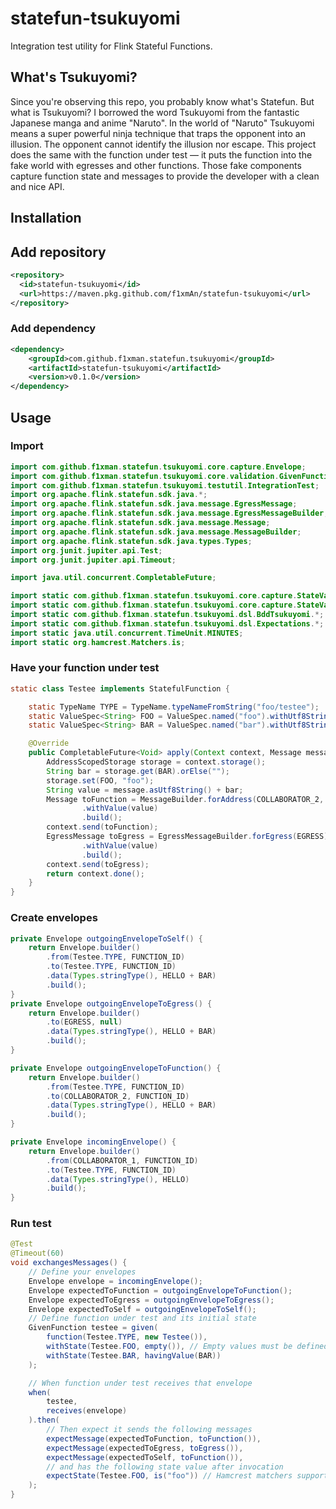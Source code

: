 # statefun-tsukuyomi

Integration test utility for Flink Stateful Functions.

## What's Tsukuyomi?

Since you're observing this repo, you probably know what's Statefun. But what is Tsukuyomi? I borrowed the word
Tsukuyomi from the fantastic Japanese manga and anime "Naruto". In the world of "Naruto" Tsukuyomi means a super
powerful ninja technique that traps the opponent into an illusion. The opponent cannot identify the illusion nor escape.
This project does the same with the function under test — it puts the function into the fake world with egresses and
other functions. Those fake components capture function state and messages to provide the developer with a clean and
nice API.

## Installation
## Add repository
```xml
<repository>
  <id>statefun-tsukuyomi</id>
  <url>https://maven.pkg.github.com/f1xmAn/statefun-tsukuyomi</url>
</repository>
```
### Add dependency
```xml
<dependency>
    <groupId>com.github.f1xman.statefun.tsukuyomi</groupId>
    <artifactId>statefun-tsukuyomi</artifactId>
    <version>v0.1.0</version>
</dependency>
```
## Usage

### Import

```java
import com.github.f1xman.statefun.tsukuyomi.core.capture.Envelope;
import com.github.f1xman.statefun.tsukuyomi.core.validation.GivenFunction;
import com.github.f1xman.statefun.tsukuyomi.testutil.IntegrationTest;
import org.apache.flink.statefun.sdk.java.*;
import org.apache.flink.statefun.sdk.java.message.EgressMessage;
import org.apache.flink.statefun.sdk.java.message.EgressMessageBuilder;
import org.apache.flink.statefun.sdk.java.message.Message;
import org.apache.flink.statefun.sdk.java.message.MessageBuilder;
import org.apache.flink.statefun.sdk.java.types.Types;
import org.junit.jupiter.api.Test;
import org.junit.jupiter.api.Timeout;

import java.util.concurrent.CompletableFuture;

import static com.github.f1xman.statefun.tsukuyomi.core.capture.StateValue.empty;
import static com.github.f1xman.statefun.tsukuyomi.core.capture.StateValue.havingValue;
import static com.github.f1xman.statefun.tsukuyomi.dsl.BddTsukuyomi.*;
import static com.github.f1xman.statefun.tsukuyomi.dsl.Expectations.*;
import static java.util.concurrent.TimeUnit.MINUTES;
import static org.hamcrest.Matchers.is;
```

### Have your function under test

```java
static class Testee implements StatefulFunction {

    static TypeName TYPE = TypeName.typeNameFromString("foo/testee");
    static ValueSpec<String> FOO = ValueSpec.named("foo").withUtf8StringType();
    static ValueSpec<String> BAR = ValueSpec.named("bar").withUtf8StringType();

    @Override
    public CompletableFuture<Void> apply(Context context, Message message) {
        AddressScopedStorage storage = context.storage();
        String bar = storage.get(BAR).orElse("");
        storage.set(FOO, "foo");
        String value = message.asUtf8String() + bar;
        Message toFunction = MessageBuilder.forAddress(COLLABORATOR_2, context.self().id())
                .withValue(value)
                .build();
        context.send(toFunction);
        EgressMessage toEgress = EgressMessageBuilder.forEgress(EGRESS)
                .withValue(value)
                .build();
        context.send(toEgress);
        return context.done();
    }
}
```

### Create envelopes

```java
private Envelope outgoingEnvelopeToSelf() {
    return Envelope.builder()
        .from(Testee.TYPE, FUNCTION_ID)
        .to(Testee.TYPE, FUNCTION_ID)
        .data(Types.stringType(), HELLO + BAR)
        .build();
}
private Envelope outgoingEnvelopeToEgress() {
    return Envelope.builder()
        .to(EGRESS, null)
        .data(Types.stringType(), HELLO + BAR)
        .build();
}

private Envelope outgoingEnvelopeToFunction() {
    return Envelope.builder()
        .from(Testee.TYPE, FUNCTION_ID)
        .to(COLLABORATOR_2, FUNCTION_ID)
        .data(Types.stringType(), HELLO + BAR)
        .build();
}

private Envelope incomingEnvelope() {
    return Envelope.builder()
        .from(COLLABORATOR_1, FUNCTION_ID)
        .to(Testee.TYPE, FUNCTION_ID)
        .data(Types.stringType(), HELLO)
        .build();
}
```

### Run test

```java
@Test
@Timeout(60)
void exchangesMessages() {
    // Define your envelopes
    Envelope envelope = incomingEnvelope();
    Envelope expectedToFunction = outgoingEnvelopeToFunction();
    Envelope expectedToEgress = outgoingEnvelopeToEgress();
    Envelope expectedToSelf = outgoingEnvelopeToSelf();
    // Define function under test and its initial state
    GivenFunction testee = given(
        function(Testee.TYPE, new Testee()),
        withState(Testee.FOO, empty()), // Empty values must be defined as well
        withState(Testee.BAR, havingValue(BAR))
    );

    // When function under test receives that envelope
    when(
        testee,
        receives(envelope)
    ).then(
        // Then expect it sends the following messages
        expectMessage(expectedToFunction, toFunction()),
        expectMessage(expectedToEgress, toEgress()),
        expectMessage(expectedToSelf, toFunction()),
        // and has the following state value after invocation
        expectState(Testee.FOO, is("foo")) // Hamcrest matchers supported
    );
}
```
